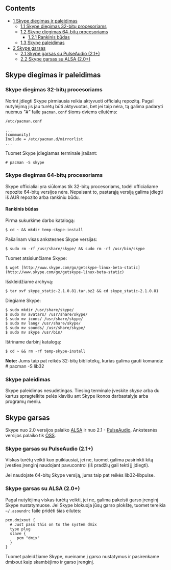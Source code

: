 ## Contents

*   [1 Skype diegimas ir paleidimas](#Skype_diegimas_ir_paleidimas)
    *   [1.1 Skype diegimas 32-bitų procesoriams](#Skype_diegimas_32-bit.C5.B3_procesoriams)
    *   [1.2 Skype diegimas 64-bitų procesoriams](#Skype_diegimas_64-bit.C5.B3_procesoriams)
        *   [1.2.1 Rankinis būdas](#Rankinis_b.C5.ABdas)
    *   [1.3 Skype paleidimas](#Skype_paleidimas)
*   [2 Skype garsas](#Skype_garsas)
    *   [2.1 Skype garsas su PulseAudio (2.1+)](#Skype_garsas_su_PulseAudio_.282.1.2B.29)
    *   [2.2 Skype garsas su ALSA (2.0+)](#Skype_garsas_su_ALSA_.282.0.2B.29)

## Skype diegimas ir paleidimas

### Skype diegimas 32-bitų procesoriams

Norint įdiegti Skype pirmiausia reikia aktyvuoti officialų repozitą. Pagal nutylėjimą jis jau turėtų būti aktyvuotas, bet jei taip nėra, tą galima padaryti nuėmus *"#"* faile `pacman.conf` šioms dviems eilutėms:

```
/etc/pacman.conf

```

```
...
[community]
Include = /etc/pacman.d/mirrorlist
...

```

Tuomet Skype įdiegiamas terminale įrašant:

```
# pacman -S skype

```

### Skype diegimas 64-bitų procesoriams

Skype officialiai yra siūlomas tik 32-bitų procesoriams, todėl officialiame repozite 64-bitų versijos nėra. Nepaisant to, pastarąją versiją galima įdiegti iš AUR repozito arba rankiniu būdu.

#### Rankinis būdas

Pirma sukurkime darbo katalogą:

```
$ cd ~ && mkdir temp-skype-install

```

Pašalinam visas ankstesnes Skype versijas:

```
$ sudo rm -rf /usr/share/skype/ && sudo rm -rf /usr/bin/skype

```

Tuomet atsisiunčiame Skype:

```
$ wget [http://www.skype.com/go/getskype-linux-beta-static](http://www.skype.com/go/getskype-linux-beta-static) 

```

Išskleidžiame archyvą:

```
$ tar xvf skype_static-2.1.0.81.tar.bz2 && cd skype_static-2.1.0.81 

```

Diegiame Skype:

```
$ sudo mkdir /usr/share/skype/ 
$ sudo mv avatars/ /usr/share/skype/ 
$ sudo mv icons/ /usr/share/skype/ 
$ sudo mv lang/ /usr/share/skype/ 
$ sudo mv sounds/ /usr/share/skype/ 
$ sudo mv skype /usr/bin/ 

```

Ištriname darbinį katalogą:

```
$ cd ~ && rm -rf temp-skype-install

```

**Note:** Jums taip pat reikės 32-bitų bibliotekų, kurias galima gauti komanda: # pacman -S lib32

### Skype paleidimas

Skype paleidimas nesudėtingas. Tiesiog terminale įveskite *skype* arba du kartus spragtelkite pelės klavišu ant Skype ikonos darbastalyje arba programų meniu.

## Skype garsas

Skype nuo 2.0 versijos palaiko [ALSA](/index.php/ALSA "ALSA") ir nuo 2.1 - [PulseAudio](/index.php/PulseAudio "PulseAudio"). Ankstesnės versijos palaiko tik [OSS](/index.php/OSS "OSS").

### Skype garsas su PulseAudio (2.1+)

Viskas turėtų veikti kuo puikiausiai, jei ne, tuomet galima pasirinkti kitą įvesties įrenginį naudojant pavucontrol (iš pradžių gali tekti jį įdiegti).

Jei naudojate 64-bitų Skype versiją, jums taip pat reikės lib32-libpulse.

### Skype garsas su ALSA (2.0+)

Pagal nutylėjimą viskas turėtų veikti, jei ne, galima pakeisti garso įrenginį Skype nustatymuose. Jei Skype blokuoja jūsų garso plokštę, tuomet tereikia `~/.asoundrc` faile pridėti šias eilutes:

```
pcm.dmixout {
  # Just pass this on to the system dmix
  type plug
  slave {
     pcm "dmix"
  }
}

```

Tuomet paleidžiame Skype, nueiname į garso nustatymus ir pasirenkame dmixout kaip skambėjimo ir garso įrenginį.